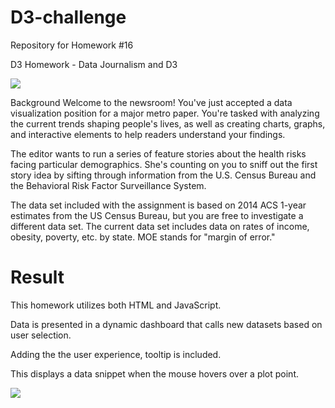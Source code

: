 # D3-challenge
 Repository for Homework #16

D3 Homework - Data Journalism and D3

![](printing_press.gif)

Background
Welcome to the newsroom! You've just accepted a data visualization position for a major metro paper. You're tasked with analyzing the current trends shaping people's lives, as well as creating charts, graphs, and interactive elements to help readers understand your findings.

The editor wants to run a series of feature stories about the health risks facing particular demographics. She's counting on you to sniff out the first story idea by sifting through information from the U.S. Census Bureau and the Behavioral Risk Factor Surveillance System.

The data set included with the assignment is based on 2014 ACS 1-year estimates from the US Census Bureau, but you are free to investigate a different data set. The current data set includes data on rates of income, obesity, poverty, etc. by state. MOE stands for "margin of error."



# Result

This homework utilizes both HTML and JavaScript. 

Data is presented in a dynamic dashboard that calls new datasets based on user selection.

Adding the the user experience, tooltip is included.  

This displays a data snippet when the mouse hovers over a plot point.

![](dashboard_view.gif)